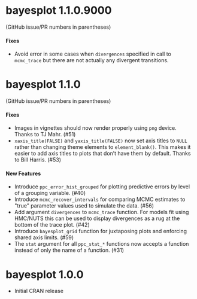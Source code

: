 # bayesplot 1.1.0.9000

(GitHub issue/PR numbers in parentheses)

#### Fixes
* Avoid error in some cases when `divergences` specified in call to `mcmc_trace`
but there are not actually any divergent transitions.


# bayesplot 1.1.0

(GitHub issue/PR numbers in parentheses)

#### Fixes
* Images in vignettes should now render properly using `png` device. Thanks to
TJ Mahr. (#51)
* `xaxis_title(FALSE)` and `yaxis_title(FALSE)` now set axis titles to `NULL` 
rather than changing theme elements to `element_blank()`. This makes it easier
to add axis titles to plots that don’t have them by default. Thanks to Bill
Harris. (#53)

#### New Features
* Introduce `ppc_error_hist_grouped` for plotting predictive errors
by level of a grouping variable. (#40)
* Introduce `mcmc_recover_intervals` for comparing MCMC estimates to "true"
parameter values used to simulate the data. (#56)
* Add argument `divergences` to `mcmc_trace` function. For models fit using 
HMC/NUTS this can be used to display divergences as a rug at the bottom of the 
trace plot. (#42)
* Introduce `bayesplot_grid` function for juxtaposing plots and enforcing shared
axis limits. (#59)
* The `stat` argument for all `ppc_stat_*` functions now accepts a function
instead of only the name of a function. (#31)


# bayesplot 1.0.0

* Initial CRAN release
